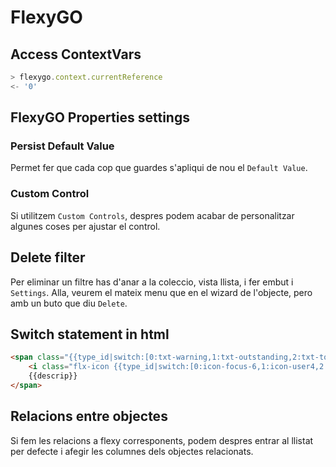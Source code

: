# FlexyGO

## Access ContextVars

```js
> flexygo.context.currentReference
<- '0'
```

## FlexyGO Properties settings

### Persist Default Value

Permet fer que cada cop que guardes s'apliqui de nou el `Default Value`.

### Custom Control

Si utilitzem `Custom Controls`, despres podem acabar de personalitzar algunes coses per ajustar el control.

## Delete filter

Per eliminar un filtre has d'anar a la coleccio, vista llista, i fer embut i `Settings`. Alla, veurem el mateix menu que en el wizard de l'objecte, pero amb un buto que diu `Delete`.

## Switch statement in html

```html
<span class="{{type_id|switch:[0:txt-warning,1:txt-outstanding,2:txt-tools,else:txt-primary]}}" >
    <i class="flx-icon {{type_id|switch:[0:icon-focus-6,1:icon-user4,2:icon-providers,else:icon-clients1]}} icon-margin-right"></i>
    {{descrip}}
</span>
```

## Relacions entre objectes

Si fem les relacions a flexy corresponents, podem despres entrar al llistat per defecte i afegir les columnes dels objectes relacionats.
